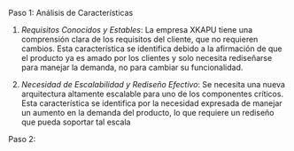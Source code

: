  Paso 1: Análisis de Características

1. *Requisitos Conocidos y Estables*: La empresa XKAPU tiene una comprensión clara de los requisitos del cliente, que no requieren cambios. Esta característica se identifica debido a la afirmación de que el producto ya es amado por los clientes y solo necesita rediseñarse para manejar la demanda, no para cambiar su funcionalidad.

2. *Necesidad de Escalabilidad y Rediseño Efectivo*: Se necesita una nueva arquitectura altamente escalable para uno de los componentes críticos. Esta característica se identifica por la necesidad expresada de manejar un aumento en la demanda del producto, lo que requiere un rediseño que pueda soportar tal escala

Paso 2: